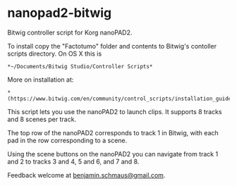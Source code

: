 # nanopad2-bitwig
Bitwig controller script for Korg nanoPAD2.

To install copy the "Factotumo" folder and contents to Bitwig's contoller
scripts directory.  On OS X this is

    *~/Documents/Bitwig Studio/Controller Scripts*

More on installation at:

    *(https://www.bitwig.com/en/community/control_scripts/installation_guide)*

This script lets you use the nanoPAD2 to launch clips.  It supports 8 tracks
and 8 scenes per track.

The top row of the nanoPAD2 corresponds to track 1 in Bitwig, with each
pad in the row corresponding to a scene.

Using the scene buttons on the nanoPAD2 you can navigate from track 1 and 2
to tracks 3 and 4, 5 and 6, and 7 and 8.

Feedback welcome at benjamin.schmaus@gmail.com.
